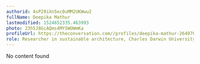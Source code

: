 ```yaml
---
authorid: 4sP29iXn5ec0uMM2UKWwu2
fullName: Deepika Mathur
lastmodified: 1524652335.463993
photo: 23h5J8GcAQms4MYSWOWmKa
profileUrl: https://theconversation.com//profiles/deepika-mathur-264970
role: Researcher in sustainable architecture, Charles Darwin University
---
```

No content found